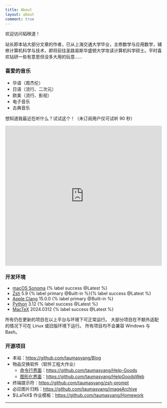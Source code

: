 ```yaml
---
title: About
layout: about
comment: true
---
```


欢迎访问韬秧道！

站长即本站大部分文章的作者，已从上海交通大学毕业，主修数学与应用数学，辅修计算机科学与技术，即将前往圣路易斯华盛顿大学攻读计算机科学硕士。平时喜欢钻研一些有意思但没多大用的玩意……

### 喜爱的音乐

- 华语（周杰伦）
- 日语（流行、二次元）
- 欧美（流行、影视）
- 电子音乐
- 古典音乐

想知道我最近在听什么？试试这个！（未订阅用户仅可试听 90 秒）

<center><iframe allow="autoplay *; encrypted-media *;" frameborder="0" height="450" style="width:100%;max-width:660px;overflow:hidden;background:transparent;" sandbox="allow-forms allow-popups allow-same-origin allow-scripts allow-storage-access-by-user-activation allow-top-navigation-by-user-activation" src="https://embed.music.apple.com/us/playlist/%E9%9F%B3%E4%B9%90%E5%9B%9E%E5%BF%86-2024/pl.rp-owN3IRP3VgEy?l=zh-Hans-CN"></iframe></center>

### 开发环境

- [macOS Sonoma](https://www.apple.com/macos/sonoma/) {% label success @Latest %}
- [Zsh](https://zsh.sourceforge.io/) 5.9 {% label primary @Built-in %}{% label success @Latest %}
- [Apple Clang](https://opensource.apple.com/projects/llvm-clang/) 15.0.0 {% label primary @Built-in %}
- [Python](https://www.python.org/) 3.12 {% label success @Latest %}
- [MacTeX](https://tug.org/mactex/) 2024.0312 {% label success @Latest %}

所有仍在更新的项目在以上平台与环境下可正常运行。
大部分项目在不额外适配的情况下可在 Linux 或旧版环境下运行。
所有项目均不会兼容 Windows 与 Bash。

### 开源项目

- 本站：https://github.com/taumasyang/Blog
- 物品交换软件（软件工程大作业）
	- [命令行界面](/article/Help-Goods)：https://github.com/taumasyang/Help-Goods
	- [图形化界面](/article/Help-Goods-Web)：https://github.com/taumasyang/HelpGoodsWeb
- 终端提示符：https://github.com/taumasyang/zsh-prompt
- 必应图片归档：https://github.com/taumasyang/imageArchive
- $\LaTeX$ 作业模板：https://github.com/taumasyang/Homework

---
